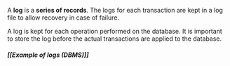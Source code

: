 A **log** is a **series of records**. The logs for each transaction are kept in a log file to allow recovery in case of failure.

A log is kept for each operation performed on the database.
	It is important to store the log before the actual transactions are applied to the database.

##### [[Example of logs (DBMS)]]  

